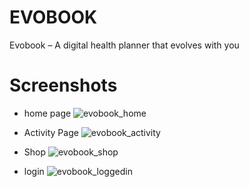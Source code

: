 # EVOBOOK
 Evobook – A digital health planner that evolves with you

# Screenshots
 - home page
![evobook_home](https://user-images.githubusercontent.com/70302984/134266728-cb1d245c-1f24-4093-8857-cc759dfd3c37.png)

 - Activity Page
![evobook_activity](https://user-images.githubusercontent.com/70302984/134266982-1dc055a9-352f-4420-b156-15d5088e17dd.png)

 - Shop
![evobook_shop](https://user-images.githubusercontent.com/70302984/134267003-1e98f7e1-da84-45cb-b39b-ea85a9940c17.png)

 - login
 ![evobook_loggedin](https://user-images.githubusercontent.com/70302984/134266757-e72d8217-f789-4f62-9d21-54f09105936b.png)
